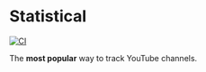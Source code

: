 # Statistical
[![CI](https://github.com/StatisticalLabs/bot/actions/workflows/ci.yml/badge.svg)](https://github.com/StatisticalLabs/bot/actions/workflows/ci.yml)

The **most popular** way to track YouTube channels.
